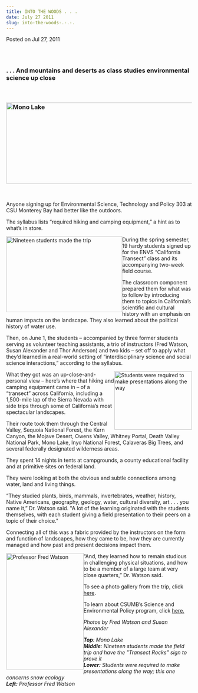 ```yaml
---
title: INTO THE WOODS . . .
date: July 27 2011
slug: into-the-woods-.-.-.
---
```


 



<span class="date">Posted on Jul 27, 2011    </span>
<h3>&#xA0;</h3>
<h3>. . . And mountains and deserts as class studies environmental
science up close</h3>
<p>&#xA0;</p>
<h3><img alt="Mono Lake" src="https://news.csumb.edu/sites/default/files/65/attachments/news/images/mono_lake..jpg" style="width:530px; height:219px"/></h3>
<p>&#xA0;</p>
<p>Anyone signing up for Environmental Science, Technology and
Policy 303 at CSU Monterey Bay had better like the outdoors.</p>
<p>The syllabus lists &#x201C;required hiking and camping equipment,&#x201D; a
hint as to what&#x2019;s in store.</p>
<p><img alt="Nineteen students made the trip" src="https://news.csumb.edu/sites/default/files/65/attachments/news/images/students_with_sign.jpg" style="float:left; width:315px; height:205px">During the spring
semester, 19 hardy students signed up for the ENVS &#x201C;California
Transect&#x201D; class and its accompanying two-week field course.</img></p>
<p>The classroom component prepared them for what was to follow by
introducing them to topics in California&#x2019;s scientific and cultural
history with an emphasis on human impacts on the landscape. They
also learned about the political history of water use.</p>
<p>Then, on June 1, the students &#x2013; accompanied by three former
students serving as volunteer teaching assistants, a trio of
instructors (Fred Watson, Susan Alexander and Thor Anderson) and
two kids &#x2013; set off to apply what they&#x2019;d learned in a real-world
setting of &#x201C;interdisciplinary science and social science
interactions,&#x201D; according to the syllabus.</p>
<p><img alt="Students were required to make presentations along the way" src="https://news.csumb.edu/sites/default/files/65/attachments/news/images/stu_presentation.snow_ecology.jpg" style="float:right; width:210px; height:158px">What they got was
an up-close-and-personal view &#x2013; here&#x2019;s where that hiking and
camping equipment came in &#x2013; of a &#x201C;transect&#x201D; across California,
including a 1,500-mile lap of the Sierra Nevada with side trips
through some of California&#x2019;s most spectacular landscapes.</img></p>
<p>Their route took them through the Central Valley, Sequoia
National Forest, the Kern Canyon, the Mojave Desert, Owens Valley,
Whitney Portal, Death Valley National Park, Mono Lake, Inyo
National Forest, Calaveras Big Trees, and several federally
designated wilderness areas.</p>
<p>They spent 14 nights in tents at campgrounds, a county
educational facility and at primitive sites on federal land.</p>
<p>They were looking at both the obvious and subtle connections
among water, land and living things.</p>
<p>&#x201C;They studied plants, birds, mammals, invertebrates, weather,
history, Native Americans, geography, geology, water, cultural
diversity, art . . . you name it,&#x201D; Dr. Watson said. &quot;A lot of the
learning originated with the students themselves, with each student
giving&#xA0;a field presentation to their peers on a topic of their
choice.&quot;</p>
<p>Connecting all of this was a fabric provided by the instructors
on the form and function of landscapes, how they came to be, how
they are currently managed and how past and present decisions
impact them.</p>
<p><img alt="Professor Fred Watson" src="https://news.csumb.edu/sites/default/files/65/attachments/news/images/fred_watson.jpg" style="float:left; width:210px; height:315px">&#x201C;And, they learned
how to remain studious in challenging physical situations, and how
to be a member of a large team at very close quarters,&#x201D; Dr. Watson
said.</img></p>
<p>To see a photo gallery from the trip, click <a href="https://sep.csumb.edu/class/ENVS303/2011/index.htm" rel="nofollow">here</a>.</p>
<p>To learn about CSUMB&#x2019;s Science and Environmental Policy program,
click <a href="https://sep.csumb.edu/sep/" rel="nofollow">here.</a></p>
<p><em>Photos by Fred Watson and Susan Alexander</em></p>
<p><em><strong>Top</strong>: Mono Lake<br>
<strong>Middle</strong>: Nineteen students made the field trip and
have the &quot;Transect Rocks&quot; sign to prove it<br>
<strong>Lower:</strong> Students were required to make
presentations along the way; this one concerns snow ecology<br>
<strong>Left:</strong> Professor Fred Watson</br></br></br></em><br>
&#xA0;</br></p>





```
